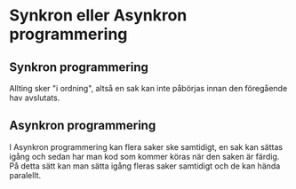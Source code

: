 # Synkron eller Asynkron programmering

## Synkron programmering
Allting sker "i ordning", altså en sak kan inte påbörjas innan den föregående hav avslutats.

## Asynkron programmering
I Asynkron programmering kan flera saker ske samtidigt, en sak kan sättas igång och sedan har man kod som kommer köras när den saken är färdig. På detta sätt kan man sätta igång fleras saker samtidigt och de kan hända paralellt.

